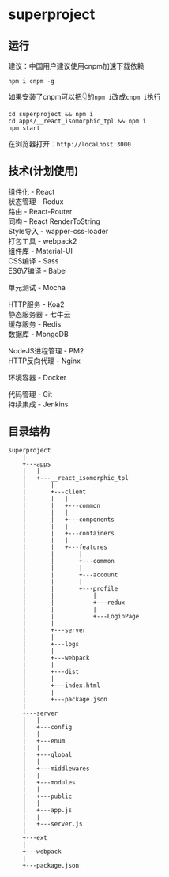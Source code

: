 # superproject

## 运行

建议：中国用户建议使用cnpm加速下载依赖
```
npm i cnpm -g
```

如果安装了cnpm可以把👇的```npm i```改成```cnpm i```执行

```
cd superproject && npm i
cd apps/__react_isomorphic_tpl && npm i
npm start
```

在浏览器打开：```http://localhost:3000```

## 技术(计划使用)

组件化 - React <br>
状态管理 - Redux <br>
路由 - React-Router <br>
同构 - React RenderToString <br>
Style导入 - wapper-css-loader <br>
打包工具 - webpack2 <br>
组件库 - Material-UI <br>
CSS编译 - Sass <br>
ES6\7编译 - Babel <br>

单元测试 - Mocha <br>

HTTP服务 - Koa2 <br>
静态服务器 - 七牛云 <br>
缓存服务 - Redis <br>
数据库 - MongoDB <br>

NodeJS进程管理 - PM2 <br>
HTTP反向代理 - Nginx <br>

环境容器 - Docker <br>

代码管理 - Git <br>
持续集成 - Jenkins <br>

## 目录结构

```
superproject
	|
	+---apps
	|	|
	|	+---__react_isomorphic_tpl
	|		|
	|		+---client
	|		|   |
	|		|   +---common
	|		|   |
	|		|   +---components
	|		|   |
	|		|   +---containers
	|		|   |
	|		|   +---features
	|		|       |
	|		|       +---common
	|		|       |
	|		|       +---account
	|		|       |
	|		|       +---profile
	|		|           |
	|		|           +---redux
	|		|           |
	|		|           +---LoginPage
	|		|
	|		+---server
	|		|
	|		+---logs
	|		|
	|		+---webpack
	|		|
	|		+---dist
	|		|
	|		+---index.html
	|		|
	|		+---package.json
	|
	+---server
	|	|
	|	+---config
	|	|
	|	+---enum
	|	|
	|	+---global
	|	|
	|	+---middlewares
	|	|
	|	+---modules
	|	|
	|	+---public
	|	|
	|	+---app.js
	|	|
	|	+---server.js
	|
	+---ext
	|
	+---webpack
	|
	+---package.json

```